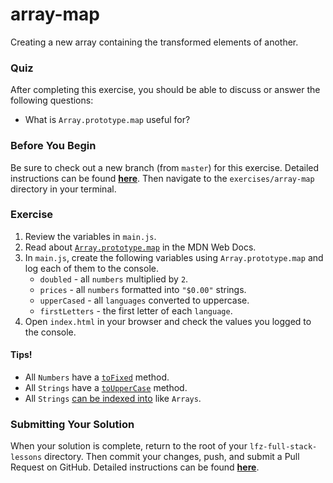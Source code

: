 # array-map

Creating a new array containing the transformed elements of another.

### Quiz

After completing this exercise, you should be able to discuss or answer the following questions:

- What is `Array.prototype.map` useful for?

### Before You Begin

Be sure to check out a new branch (from `master`) for this exercise. Detailed instructions can be found [**here**](../../guides/before-each-exercise.md). Then navigate to the `exercises/array-map` directory in your terminal.

### Exercise

1. Review the variables in `main.js`.
1. Read about [`Array.prototype.map`](https://developer.mozilla.org/en-US/docs/Web/JavaScript/Reference/Global_Objects/Array/map) in the MDN Web Docs.
1. In `main.js`, create the following variables using `Array.prototype.map` and log each of them to the console.
    - `doubled` - all `numbers` multiplied by `2`.
    - `prices` - all `numbers` formatted into `"$0.00"` strings.
    - `upperCased` - all `languages` converted to uppercase.
    - `firstLetters` - the first letter of each `language`.
1. Open `index.html` in your browser and check the values you logged to the console.

#### Tips!

- All `Numbers` have a [`toFixed`](https://developer.mozilla.org/en-US/docs/Web/JavaScript/Reference/Global_Objects/Number/toFixed) method.
- All `Strings` have a [`toUpperCase`](https://developer.mozilla.org/en-US/docs/Web/JavaScript/Reference/Global_Objects/String/toUpperCase) method.
- All `Strings` [can be indexed into](https://developer.mozilla.org/en-US/docs/Web/JavaScript/Reference/Global_Objects/String#Character_access) like `Arrays`.

### Submitting Your Solution

When your solution is complete, return to the root of your `lfz-full-stack-lessons` directory. Then commit your changes, push, and submit a Pull Request on GitHub. Detailed instructions can be found [**here**](../../guides/after-each-exercise.md).
